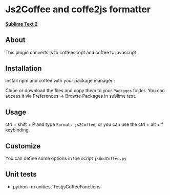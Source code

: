 # Js2Coffee and coffe2js formatter
#### [Sublime Text 2](http://www.sublimetext.com/2)

## About
This plugin converts js to coffeescript and coffee to javascript

## Installation
Install npm and coffee with your package manager :

Clone or download the files and copy them to your `Packages` folder. You can access it via Preferences -> Browse Packages in sublime text.

## Usage
ctrl + shift + P and type `Format: js2Coffee`, or you can use the ctrl + alt + f keybinding.

## Customize
You can define some options in the script `jsAndCoffee.py`

## Unit tests
 * python -m unittest TestjsCoffeeFunctions
